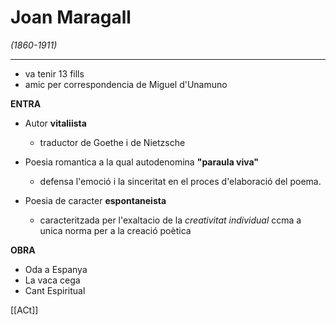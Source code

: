 # Joan Maragall
*(1860-1911)*
___
- va tenir 13 fills
- amic per correspondencia de Miguel d'Unamuno

**ENTRA**

- Autor **vitaliista** 
	- traductor de Goethe i de Nietzsche

- Poesia romantica a la qual autodenomina **"paraula viva"**
	- defensa l'emoció i la sinceritat en el proces d'elaboració del poema.

- Poesia de caracter **espontaneista**
	- caracteritzada per l'exaltacio de la *creativitat individual* ccma a unica norma per a la creació poètica

**OBRA**
- Oda a Espanya
- La vaca cega
- Cant Espiritual

[[ACt]]